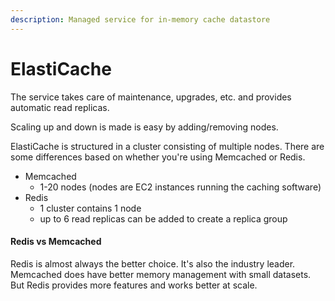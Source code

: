 ```yaml
---
description: Managed service for in-memory cache datastore
---
```


# ElastiCache

The service takes care of maintenance, upgrades, etc. and provides automatic read replicas.

Scaling up and down is made is easy by adding/removing nodes.

ElastiCache is structured in a cluster consisting of multiple nodes. There are some differences based on whether you're using Memcached or Redis.

* Memcached
  * 1-20 nodes (nodes are EC2 instances running the caching software)
* Redis
  * 1 cluster contains 1 node
  * up to 6 read replicas can be added to create a replica group

#### Redis vs Memcached

Redis is almost always the better choice. It's also the industry leader. Memcached does have better memory management with small datasets. But Redis provides more features and works better at scale.

